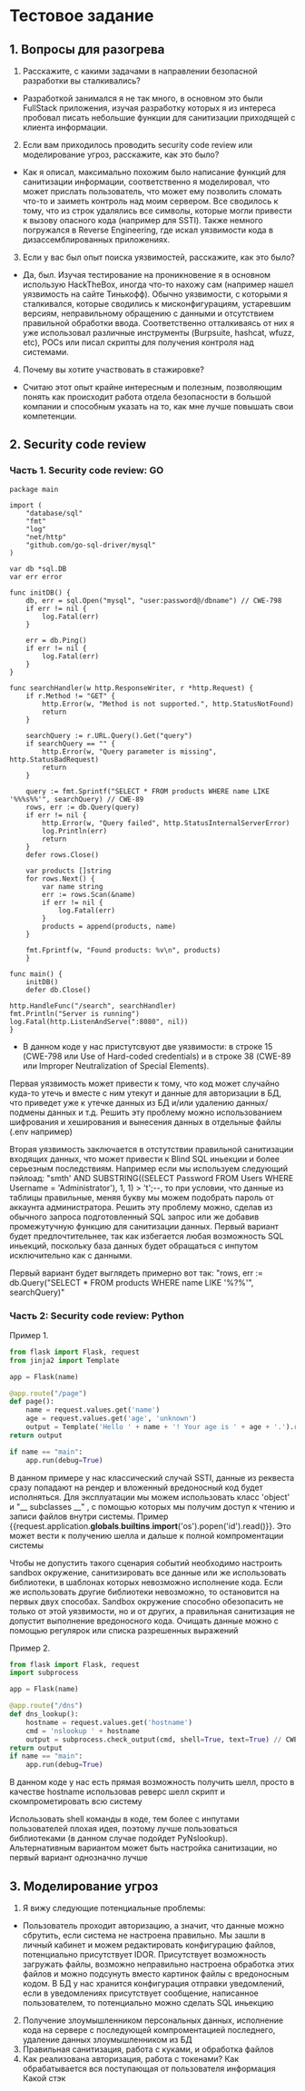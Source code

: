 # Тестовое задание

## 1. Вопросы для разогрева
1. Расскажите, с какими задачами в направлении безопасной разработки вы сталкивались?

- Разработкой занимался я не так много, в основном это были FullStack приложения, изучая разработку которых я из интереса пробовал писать небольшие функции для санитизации приходящей с клиента информации.

2. Если вам приходилось проводить security code review или моделирование угроз, расскажите, как это было?

- Как я описал, максимально похожим было написание функций для санитизации информации, соответственно я моделировал, что может прислать пользователь, что может ему позволить сломать что-то и заиметь контроль над моим сервером. Все сводилось к тому, что из строк удалялись все символы, которые могли привести к вызову опасного кода (например для SSTI). Также немного погружался в Reverse Engineering, где искал уязвимости кода в дизассемблированных приложениях.

3. Если у вас был опыт поиска уязвимостей, расскажите, как это было?

- Да, был. Изучая тестирование на проникновение я в основном использую HackTheBox, иногда что-то нахожу сам (например нашел уязвимость на сайте Тинькофф). Обычно уязвимости, с которыми я сталкивался, которые сводились к мисконфигурациям, устаревшим версиям, неправильному обращению с данными и отсутствием правильной обработки ввода. Соответственно отталкиваясь от них я уже использовал различные инструменты (Burpsuite, hashcat, wfuzz, etc), POCs или писал скрипты для получения контроля над системами.

4. Почему вы хотите участвовать в стажировке?

- Считаю этот опыт крайне интересным и полезным, позволяющим понять как происходит работа отдела безопасности в большой компании и способным указать на то, как мне лучше повышать свои компетенции.


## 2. Security code review

### Часть 1. Security code review: GO

```golang
package main

import (
    "database/sql"
    "fmt"
    "log"
    "net/http"
    "github.com/go-sql-driver/mysql"
)

var db *sql.DB
var err error

func initDB() {
    db, err = sql.Open("mysql", "user:password@/dbname") // CWE-798
    if err != nil {
        log.Fatal(err)
    }

	err = db.Ping()
	if err != nil {
		log.Fatal(err)
	}
}

func searchHandler(w http.ResponseWriter, r *http.Request) {
	if r.Method != "GET" {
		http.Error(w, "Method is not supported.", http.StatusNotFound)
		return
	}

	searchQuery := r.URL.Query().Get("query")
	if searchQuery == "" {
		http.Error(w, "Query parameter is missing", http.StatusBadRequest)
		return
	}

	query := fmt.Sprintf("SELECT * FROM products WHERE name LIKE '%%%s%%'", searchQuery) // CWE-89
	rows, err := db.Query(query)
	if err != nil {
		http.Error(w, "Query failed", http.StatusInternalServerError)
		log.Println(err)
		return
	}
	defer rows.Close()

	var products []string
	for rows.Next() {
		var name string
		err := rows.Scan(&name)
		if err != nil {
			log.Fatal(err)
		}
		products = append(products, name)
	}

	fmt.Fprintf(w, "Found products: %v\n", products)
	}

func main() {
    initDB()
    defer db.Close()

http.HandleFunc("/search", searchHandler)
fmt.Println("Server is running")
log.Fatal(http.ListenAndServe(":8080", nil))
}
```

- В данном коде у нас пристутсвуют две уязвимости: в строке 15 (CWE-798 или Use of Hard-coded credentials) и в строке 38 (CWE-89 или Improper Neutralization of Special Elements). 

Первая уязвимость может привести к тому, что код может случайно куда-то утечь и вместе с ним утекут и данные для авторизации в БД, что приведет уже к утечке данных из БД и/или удалению данных/подмены данных и т.д.
Решить эту проблему можно использованием шифрования и хеширования и вынесения данных в отдельные файлы (.env например)

Вторая уязвимость заключается в отстутствии правильной санитизации входящих данных, что может привести к Blind SQL иньекции и более серьезным последствиям. Например если мы используем следующий пэйлоад: "smth' AND SUBSTRING((SELECT Password FROM Users WHERE Username = 'Administrator'), 1, 1) > 't';--, то при условии, что данные из таблицы правильные, меняя букву мы можем подобрать пароль от аккаунта администратора.
Решить эту проблему можно, сделав из обычного запроса подготовленный SQL запрос или же добавив промежутучную функцию для санитизации данных. Первый вариант будет предпочтительнее, так как избегается любая возможность SQL иньекций, поскольку база данных будет обращаться с инпутом исключительно как с данными. 

Первый вариант будет выглядеть примерно вот так: "rows, err := db.Query("SELECT * FROM products WHERE name LIKE '%?%'", searchQuery)"

### Часть 2: Security code review: Python

Пример 1.

```python
from flask import Flask, request
from jinja2 import Template

app = Flask(name)

@app.route("/page")
def page():
    name = request.values.get('name')
    age = request.values.get('age', 'unknown')
    output = Template('Hello ' + name + '! Your age is ' + age + '.').render() // CWE-1336
return output

if name == "main":
    app.run(debug=True)
```

В данном примере у нас классический случай SSTI,  данные из реквеста сразу попадают на рендер и вложенный вредоносный код будет исполняться. Для эксплуатации мы можем использовать класс 'object' и 
"__ subclasses __" , с помощью которых мы получим доступ к чтению и записи файлов внутри системы. Пример {{request.application.__globals__.__builtins__.__import__('os').popen('id').read()}}. Это может вести к получению шелла и дальше к полной компроментации системы

Чтобы не допустить такого сценария событий необходимо настроить sandbox окружение, санитизировать все данные или же использовать библиотеки, в шаблонах которых невозможно исполнение кода. 
Если же использовать другие библиотеки невозможно, то остановится на первых двух способах. Sandbox окружение способно обезопасить не только от этой уязвимости, но и от других, а правильная санитизация не допустит выполнение вредоносного кода. Очищать данные можно с помощью регулярок или списка разрешенных выражений

Пример 2.

```python
from flask import Flask, request
import subprocess

app = Flask(name)

@app.route("/dns")
def dns_lookup():
    hostname = request.values.get('hostname')
    cmd = 'nslookup ' + hostname
    output = subprocess.check_output(cmd, shell=True, text=True) // CWE-20
return output
if name == "main":
    app.run(debug=True)
```

В данном коде у нас есть прямая возможность получить шелл, просто в качестве hostname использовав реверс шелл скрипт и скомпрометировать всю систему

Использовать shell команды в коде, тем более с инпутами пользователей плохая идея, поэтому лучше пользоваться библиотеками (в данном случае подойдет PyNslookup). Альтернативным вариантом может быть настройка санитизации, но первый вариант однозначно лучше

## 3. Моделирование угроз

1. Я вижу следующие потенциальные проблемы:
- Пользователь проходит авторизацию, а значит, что данные можно сбрутить, если система не настроена правильно. 
  Мы зашли в личный кабинет и можем редактировать конфигурацию файлов, потенциально присутствует IDOR. 
  Присутствует возможность загружать файлы, возможно неправильно настроена обработка этих файлов и можно подсунуть вместо картинок файлы с вредоносным кодом.
  В БД у нас хранится конфигурация отправки уведомлений, если в уведомлениях присутствует сообщение, написанное пользователем, то потенциально можно сделать SQL иньекцию

2. Получение злоумышленником персональных данных, исполнение кода на сервере с последующей компроментацией последнего, удаление данных злоумышленником из БД
3. Правильная санитизация, работа с куками, и обработка файлов
4. Как реализована авторизация, работа с токенами?
   Как обрабатывается вся поступающая от пользователя информация
   Какой стэк
  










